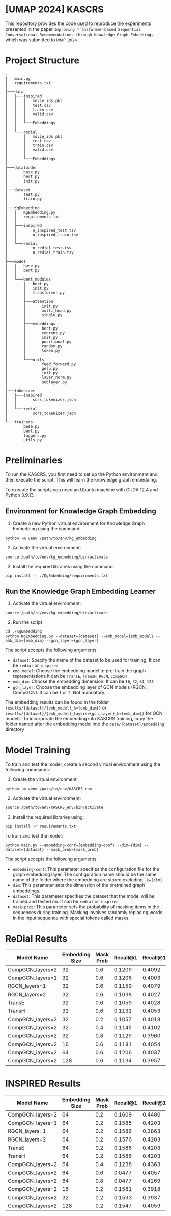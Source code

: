 # \[UMAP 2024\] KASCRS

This repository provides the code used to reproduce the experiments
presented in the paper
`Improving Transformer-based Sequential Conversational Recommendations through Knowledge Graph Embeddings`,
which was submitted to `UMAP 2024`.

# Project Structure

``` {bash}
.
│   main.py
│   requirements.txt
│
├───data
│   ├───inspired
│   │   │   movie_ids.pkl
│   │   │   test.csv
│   │   │   train.csv
│   │   │   valid.csv
│   │   │
│   │   └───Embeddings
│   │
│   └───redial
│       │   movie_ids.pkl
│       │   test.csv
│       │   train.csv
│       │   valid.csv
│       │
│       └───Embeddings
│
├───dataloader
│       base.py
│       bert.py
│       init.py
│
├───dataset
│       test.py
│       train.py
│
├───KgEmbedding
│   │   KgEmbedding.py
│   │   requirements.txt
│   │
│   ├───inspired
│   │       n_inspired_test.tsv
│   │       n_inspired_train.tsv
│   │
│   └───redial
│           n_redial_test.tsv
│           n_redial_train.tsv
│
├───model
│   │   base.py
│   │   bert.py
│   │
│   └───bert_modules
│       │   bert.py
│       │   init.py
│       │   transformer.py
│       │
│       ├───attention
│       │       init.py
│       │       multi_head.py
│       │       single.py
│       │
│       ├───embeddings
│       │       bert.py
│       │       content.py
│       │       init.py
│       │       positional.py
│       │       random.py
│       │       token.py
│       │
│       └───utils
│               feed_forward.py
│               gelu.py
│               init.py
│               layer_norm.py
│               sublayer.py
│
├───tokenizer
│   ├───inspired
│   │       scrs_tokenizer.json
│   │
│   └───redial
│           scrs_tokenizer.json
│
└───trainers
        base.py
        bert.py
        loggers.py
        utils.py
```

# Preliminaries

To run the KASCRS, you first need to set up the Python environment and then execute the script. This will learn the knowledge graph embedding.

To execute the scripts you need an Ubuntu machine with CUDA 12.4 and Python 3.9.13.

## Environment for Knowledge Graph Embedding

1.  Create a new Python virtual environment for Knowledge Graph
    Embedding using the command:

``` {bash}
python -m venv /path/to/env/kg_embedding
```

2.  Activate the virtual environment:

``` {bash}
source /path/to/env/kg_embedding/bin/activate
```

3.  Install the required libraries using the command:

``` {bash}
pip install -r ./KgEmbedding/requirements.txt
```

## Run the Knowledge Graph Embedding Learner

1.  Activate the virtual environment:

``` {bash}
source /path/to/env/kg_embedding/bin/activate
```

2.  Run the script

``` {bash}
cd ./KgEmbedding
python KgEmbedding.py --dataset={dataset} --emb_model={emb_model} --emb_dim={emb_dim} --gcn_layer={gcn_layer}
```

The script accepts the following arguments:

- `dataset`: Specify the name of the dataset to be used for training. It
  can be `redial` or `inspired`
- `emb_model`: Choose the embedding model to pre-train the graph
  representations It can be `TransE`, `TransH`, `RGCN`, `CompGCN`
- `emb_dim`: Choose the embedding dimension. It can be `16`, `32`, `64`,
  `128`
- `gcn_layer`: Choose the embedding layer of GCN models (RGCN, CompGCN).
  It can be `1` or `2`. Not mandatory.

The embedding results can be found in the folder
`results/{dataset}/{emb_model}_k={emb_dim}}` or
`results/{dataset}/{emb_model}_layers={gcn_layer}_k={emb_dim}}` for GCN
models. To incorporate the embedding into KASCRS training, copy the
folder named after the embedding model into the
`data/{dataset}/Embedding` directory

# Model Training

To train and test the model, create a second virtual environment using
the following commands:

1.  Create the virtual environment:

``` {bash}
python -m venv /path/to/env/KASCRS_env
```

2.  Activate the virtual environment:

``` {bash}
source /path/to/env/KASCRS_env/bin/activate
```

3.  Install the required libraries using:

``` {bash}
pip install -r requirements.txt
```

To train and test the model:

``` {bash}
python main.py --embedding-conf={embedding-conf} --dim={dim} --dataset={dataset} --mask_prob={mask_prob}
```

The script accepts the following arguments:

- `embedding-conf`: This parameter specifies the configuration file for
  the graph embedding layer. The configuration name should be the same
  name of the folder where the embedding are stored excluding
  `_k={dim}`.
- `dim`: This parameter sets the dimension of the pretrained graph
  embeddings.
- `dataset`: This parameter specifies the dataset that the model will be
  trained and tested on. It can be `redial` or `inspired`
- `mask-prob`: This parameter sets the probability of masking items in
  the sequences during training. Masking involves randomly replacing
  words in the input sequence with special tokens called masks.

# ReDial Results

| Model Name       | Embedding Size | Mask Prob | Recall@1 | Recall@10 | Recall@50 | Weight Decay | Dropout | LR    |
|------------------|----------------|-----------|----------|-----------|-----------|--------------|---------|-------|
| CompGCN_layers=2 | 32             | 0.6       | 0.1209   | 0.4092    | 0.7594    | 5            | 0.5     | 0.005 |
| CompGCN_layers=1 | 32             | 0.6       | 0.1206   | 0.4003    | 0.7457    | 5            | 0.5     | 0.005 |
| RGCN_layers=1    | 32             | 0.6       | 0.1159   | 0.4079    | 0.7269    | 5            | 0.5     | 0.005 |
| RGCN_layers=2    | 32             | 0.6       | 0.1038   | 0.4027    | 0.7137    | 5            | 0.5     | 0.005 |
| TransE           | 32             | 0.6       | 0.1059   | 0.4028    | 0.7168    | 5            | 0.5     | 0.005 |
| TransH           | 32             | 0.6       | 0.1131   | 0.4053    | 0.7468    | 5            | 0.5     | 0.005 |
| CompGCN_layers=2 | 32             | 0.2       | 0.1057   | 0.4018    | 0.7451    | 5            | 0.5     | 0.005 |
| CompGCN_layers=2 | 32             | 0.4       | 0.1145   | 0.4102    | 0.7519    | 5            | 0.5     | 0.005 |
| CompGCN_layers=2 | 32             | 0.8       | 0.1129   | 0.3960    | 0.7479    | 5            | 0.5     | 0.005 |
| CompGCN_layers=2 | 16             | 0.6       | 0.1181   | 0.4054    | 0.7266    | 5            | 0.5     | 0.005 |
| CompGCN_layers=2 | 64             | 0.6       | 0.1206   | 0.4037    | 0.7435    | 5            | 0.5     | 0.005 |
| CompGCN_layers=2 | 128            | 0.6       | 0.1134   | 0.3957    | 0.7681    | 5            | 0.5     | 0.005 |

# INSPIRED Results

| Model Name       | Embedding Size | Mask Prob | Recall@1 | Recall@10 | Recall@50 | Weight Decay | Dropout | LR     |
|------------------|----------------|-----------|----------|-----------|-----------|--------------|---------|--------|
| CompGCN_layers=2 | 64             | 0.2       | 0.1609   | 0.4480    | 0.6477    | 2            | 0.3     | 0.0005 |
| CompGCN_layers=1 | 64             | 0.2       | 0.1585   | 0.4203    | 0.6480    | 2            | 0.3     | 0.0005 |
| RGCN_layers=1    | 64             | 0.2       | 0.1586   | 0.3863    | 0.6461    | 2            | 0.3     | 0.0005 |
| RGCN_layers=2    | 64             | 0.2       | 0.1576   | 0.4203    | 0.6519    | 2            | 0.3     | 0.0005 |
| TransE           | 64             | 0.2       | 0.1586   | 0.4203    | 0.6441    | 2            | 0.3     | 0.0005 |
| TransH           | 64             | 0.2       | 0.1586   | 0.4203    | 0.6441    | 2            | 0.3     | 0.0005 |
| CompGCN_layers=2 | 64             | 0.4       | 0.1238   | 0.4363    | 0.6267    | 2            | 0.3     | 0.0005 |
| CompGCN_layers=2 | 64             | 0.6       | 0.0477   | 0.4057    | 0.6320    | 2            | 0.3     | 0.0005 |
| CompGCN_layers=2 | 64             | 0.8       | 0.0477   | 0.4269    | 0.6360    | 2            | 0.3     | 0.0005 |
| CompGCN_layers=2 | 16             | 0.2       | 0.1581   | 0.3918    | 0.6179    | 2            | 0.3     | 0.0005 |
| CompGCN_layers=2 | 32             | 0.2       | 0.1593   | 0.3937    | 0.6261    | 2            | 0.3     | 0.0005 |
| CompGCN_layers=2 | 128            | 0.2       | 0.1547   | 0.4059    | 0.6578    | 2            | 0.3     | 0.0005 |
